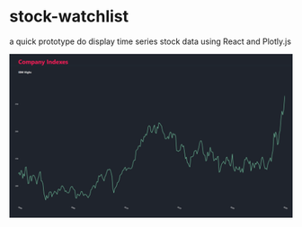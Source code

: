 # stock-watchlist

a quick prototype do display time series stock data using React and Plotly.js

![alt text](stock.png)
